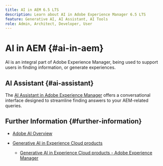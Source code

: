 ```yaml
---
title: AI in AEM 6.5 LTS
description: Learn about AI in Adobe Experience Manager 6.5 LTS
feature: Generative AI, AI Assistant, AI Tools
role: Admin, Architect, Developer, User
---
```


# AI in AEM {#ai-in-aem}

AI is an integral part of Adobe Experience Manager, being used to support users in finding information, or generate experiences.

## AI Assistant {#ai-assistant}

The [AI Assistant in Adobe Experience Manager](/help/ai-assistant-in-aem.md) offers a conversational interface designed to streamline finding answers to your AEM-related queries.

## Further Information {#further-information}

* [Adobe AI Overview](https://www.adobe.com/ai/overview.html)

* [Generative AI in Experience Cloud products](https://experienceleague.adobe.com/en/docs/core-services/interface/features/generative-ai)

  * [Generative AI in Experience Cloud products - Adobe Experience Manager](https://experienceleague.adobe.com/en/docs/core-services/interface/features/generative-ai#aem)